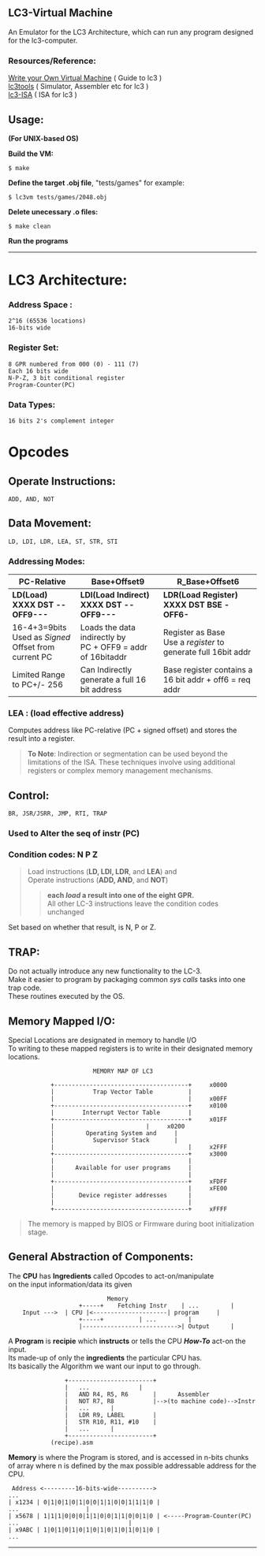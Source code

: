 ## LC3-Virtual Machine

An Emulator for the LC3 Architecture, which can run any program designed for the 
lc3-computer.

### Resources/Reference:

[Write your Own Virtual Machine](https://www.jmeiners.com/lc3-vm/) ( Guide to lc3 )  
[lc3tools](https://highered.mheducation.com/sites/0072467509/student_view0/lc-3_simulator.html) ( Simulator, Assembler etc for lc3 )  
[lc3-ISA](https://www.jmeiners.com/lc3-vm/supplies/lc3-isa.pdf) ( ISA for lc3 )  

## Usage:

**(For UNIX-based OS)**

**Build the VM:**

```
$ make
```

**Define the target .obj file**,
     "tests/games" for example:

```
$ lc3vm tests/games/2048.obj
```

**Delete unecessary .o files:**
```
$ make clean
```
**Run the programs**

-----

# LC3 Architecture:

### Address Space : 

```
2^16 (65536 locations)  
16-bits wide  
```

### Register Set: 

```
8 GPR numbered from 000 (0) - 111 (7)  
Each 16 bits wide  
N-P-Z, 3 bit conditional register  
Program-Counter(PC)  
```

### Data Types: 

```
16 bits 2's complement integer
```

# Opcodes

## Operate Instructions: 

```
ADD, AND, NOT
```

## Data Movement: 

```
LD, LDI, LDR, LEA, ST, STR, STI
```

### Addressing Modes:

| PC-Relative                                               | Base+Offset9                                                 | R_Base+Offset6                                               |
| --------------------------------------------------------- | ------------------------------------------------------------ | ------------------------------------------------------------ |
| **LD(Load)<br />XXXX DST --OFF9---**                      | **LDI(Load Indirect)<br />XXXX DST --OFF9---**               | **LDR(Load Register)<br />XXXX DST BSE -OFF6-**              |
| 16-4+3=9bits<br />Used as *Signed* Offset from current PC | Loads the data indirectly by <br />PC + OFF9 = addr of 16bitaddr | Register as Base<br />Use a *register* to generate full 16bit addr |
| Limited Range to PC+/- 256                                | Can Indirectly generate a full 16 bit address                | Base register contains a 16 bit addr + off6 = req addr       |

### LEA : (load effective address)  

Computes address like PC-relative (PC + signed offset) and stores the result into a register.

> **To Note**: Indirection or segmentation can be used beyond the limitations of the ISA.   These techniques involve using additional registers or complex memory management mechanisms.

## Control: 

```
BR, JSR/JSRR, JMP, RTI, TRAP
```

### **Used to Alter the seq of instr (PC)**

### Condition codes: N P Z

> Load instructions (**LD, LDI, LDR**, and **LEA**) and   
> Operate instructions (**ADD, AND**, and **NOT**)   
>
> > **each *load* a result into one of the eight GPR.**  
> > All other LC-3 instructions leave the condition codes unchanged

Set based on whether that result, is N, P or Z.


## TRAP:

Do not actually introduce any new functionality to the LC-3.  
Make it easier to program by packaging common *sys calls* tasks into one trap code.  
These routines executed by the OS.

## Memory Mapped I/O:

Special Locations are designated in memory to handle I/O  
To writing to these mapped registers is to write in their designated memory locations.

```assembly
                        MEMORY MAP OF LC3

            +--------------------------------------+	 x0000
            |           Trap Vector Table          |     
            |                               	   |     x00FF
            +--------------------------------------+	 x0100
            |        Interrupt Vector Table        |
            +--------------------------------------+	 x01FF
            |          				   |	 x0200
            |		  Operating System and	   |
            |		    Supervisor Stack       |
            |                                      |	 x2FFF
            +--------------------------------------+	 x3000
            |                                      |
            |      Available for user programs     |
            |                                      |
            +--------------------------------------+	 xFDFF
            |                                      |	 xFE00
            |       Device register addresses      |
            |                                      |
            +--------------------------------------+	 xFFFF

```

> The memory is mapped by BIOS or Firmware during boot initialization stage.

## General Abstraction of Components:

The **CPU** has **Ingredients** called Opcodes to act-on/manipulate  
on the input information/data its given

```assembly
							Memory  
                    +-----+    Fetching Instr    | ...		   |  
   	Input --->  | CPU |<---------------------| program	   |  
                    +-----+		  	 | ...		   |  
                    |--------------------------->| Output	   |  
```

A **Program** is **recipie** which **instructs** or tells the CPU ***How-To*** act-on the input.  
Its made-up of only the **ingredients** the particular CPU has.  
Its basically the Algorithm we want our input to go through.  

```assembly
                +------------------------+
                |   ...      		 |
                |   AND R4, R5, R6       |		Assembler
                |   NOT R7, R8 	         |-->(to machine code)-->Instr
                |	...		 |
                |   LDR R9, LABEL        |
                |   STR R10, R11, #10 	 |
                |	...		 |
                +------------------------+
			(recipe).asm
```

**Memory** is where the Program is stored, and is accessed in n-bits chunks of array where n    is defined by the max possible addressable address for the CPU.

```assembly
 Address <---------16-bits-wide---------->
...
| x1234 | 0|1|0|1|0|1|0|0|1|1|0|0|1|1|1|0 |
...					  |
| x5678 | 1|1|1|0|0|0|1|1|0|0|1|1|0|0|1|0 | <-----Program-Counter(PC)
...                        		  |
| x9ABC | 1|0|1|0|1|0|1|0|1|0|1|0|1|0|1|0 |
...
```

----



